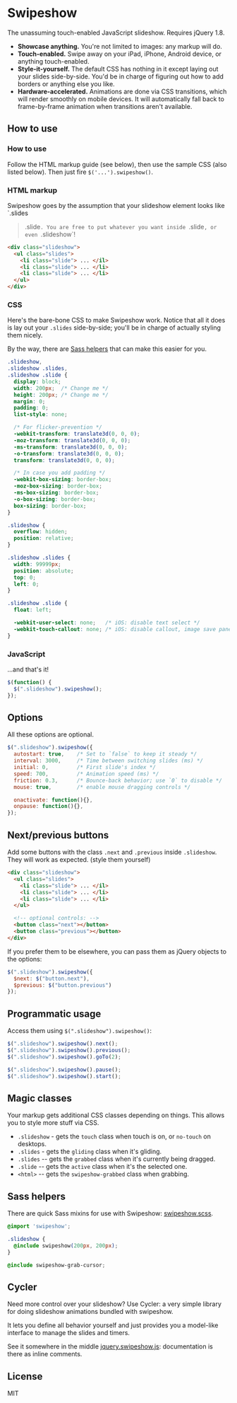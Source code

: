 Swipeshow
=========

The unassuming touch-enabled JavaScript slideshow. Requires jQuery 1.8.

 * __Showcase anything.__ You're not limited to images: any markup will do.
 * __Touch-enabled.__ Swipe away on your iPad, iPhone, Android device, or 
 anything touch-enabled.
 * __Style-it-yourself.__ The default CSS has nothing in it except laying out 
 your slides side-by-side. You'd be in charge of figuring out how to add borders 
 or anything else you like.
 * __Hardware-accelerated.__ Animations are done via CSS transitions, which will
 render smoothly on mobile devices. It will automatically fall back to
 frame-by-frame animation when transitions aren't available.

How to use
----------

### How to use

Follow the HTML markup guide (see below), then use the sample CSS (also listed
below). Then just fire `$('...').swipeshow()`.

### HTML markup

Swipeshow goes by the assumption that your slideshow element looks like `.slides
> .slide`. You are free to put whatever you want inside `.slide`, or even
`.slideshow`!

``` html
<div class="slideshow">
  <ul class="slides">
    <li class="slide"> ... </il>
    <li class="slide"> ... </li>
    <li class="slide"> ... </li>
  </ul>
</div>
```

### CSS

Here's the bare-bone CSS to make Swipeshow work. Notice that all it does is lay
out your `.slides` side-by-side; you'll be in charge of actually styling them
nicely.

By the way, there are [Sass helpers](#sass-helpers) that can make this easier
for you.

``` css
.slideshow,
.slideshow .slides,
.slideshow .slide {
  display: block;
  width: 200px;  /* Change me */
  height: 200px; /* Change me */
  margin: 0;
  padding: 0;
  list-style: none;

  /* For flicker-prevention */
  -webkit-transform: translate3d(0, 0, 0);
  -moz-transform: translate3d(0, 0, 0);
  -ms-transform: translate3d(0, 0, 0);
  -o-transform: translate3d(0, 0, 0);
  transform: translate3d(0, 0, 0);

  /* In case you add padding */
  -webkit-box-sizing: border-box;
  -moz-box-sizing: border-box;
  -ms-box-sizing: border-box;
  -o-box-sizing: border-box;
  box-sizing: border-box;
}

.slideshow {
  overflow: hidden;
  position: relative;
}

.slideshow .slides {
  width: 99999px;
  position: absolute;
  top: 0;
  left: 0;
}

.slideshow .slide {
  float: left;

  -webkit-user-select: none;   /* iOS: disable text select */
  -webkit-touch-callout: none; /* iOS: disable callout, image save panel (popup) */
}
```

### JavaScript

...and that's it!

``` js
$(function() {
  $(".slideshow").swipeshow();
});
```

Options
-------

All these options are optional.

``` js
$(".slideshow").swipeshow({
  autostart: true,    /* Set to `false` to keep it steady */
  interval: 3000,     /* Time between switching slides (ms) */
  initial: 0,         /* First slide's index */
  speed: 700,         /* Animation speed (ms) */
  friction: 0.3,      /* Bounce-back behavior; use `0` to disable */
  mouse: true,        /* enable mouse dragging controls */

  onactivate: function(){},
  onpause: function(){},
});
```

Next/previous buttons
---------------------

Add some buttons with the class `.next` and `.previous` inside `.slideshow`.
They will work as expected.
(style them yourself)

``` html
<div class="slideshow">
  <ul class="slides">
    <li class="slide"> ... </il>
    <li class="slide"> ... </li>
    <li class="slide"> ... </li>
  </ul>

  <!-- optional controls: -->
  <button class="next"></button>
  <button class="previous"></button>
</div>
```

If you prefer them to be elsewhere, you can pass them as jQuery objects to 
the options:

``` js
$(".slideshow").swipeshow({
  $next: $("button.next"),
  $previous: $("button.previous")
});
```

Programmatic usage
------------------

Access them using `$(".slideshow").swipeshow()`:

``` js
$(".slideshow").swipeshow().next();
$(".slideshow").swipeshow().previous();
$(".slideshow").swipeshow().goTo(2);

$(".slideshow").swipeshow().pause();
$(".slideshow").swipeshow().start();
```

Magic classes
-------------

Your markup gets additional CSS classes depending on things. This allows you to 
style more stuff via CSS.

 - `.slideshow` - gets the `touch` class when touch is on, or `no-touch` on 
 desktops.
 - `.slides` - gets the `gliding` class when it's gliding.
 - `.slides` -- gets the `grabbed` class when it's currently being dragged.
 - `.slide`  -- gets the `active` class when it's the selected one.
 - `<html>` -- gets the `swipeshow-grabbed` class when grabbing.

Sass helpers
------------

There are quick Sass mixins for use with Swipeshow: [swipeshow.scss].

``` css
@import 'swipeshow';

.slideshow {
  @include swipeshow(200px, 200px);
}

@include swipeshow-grab-cursor;
```

[swipeshow.scss]: https://github.com/rstacruz/swipeshow/blob/master/_swipeshow.scss

Cycler
------

Need more control over your slideshow? Use Cycler: a very simple library for
doing slideshow animations bundled with swipeshow.

It lets you define all behavior yourself and just provides you a model-like
interface to manage the slides and timers.

See it somewhere in the middle [jquery.swipeshow.js]: documentation is there as
inline comments.

[jquery.swipeshow.js]: https://github.com/rstacruz/swipeshow/blob/master/jquery.swipeshow.js

License
-------

MIT
